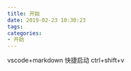 ```yaml
---
title: 开始
date: 2019-02-23 10:30:23
tags:
categories:
- 开始
---
```


vscode+markdown
快捷启动
ctrl+shift+v